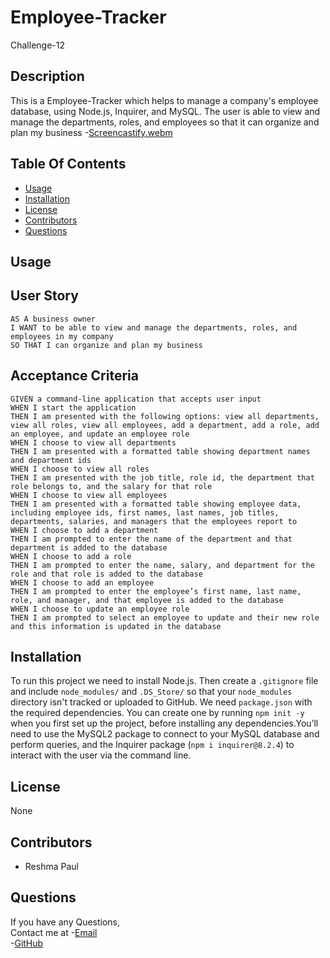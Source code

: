 # Employee-Tracker
Challenge-12


## Description

This is a Employee-Tracker which helps to manage a company's employee database, using Node.js, Inquirer, and MySQL. The user is able to view and manage the departments, roles, and employees so that it can organize and plan my business
-[Screencastify.webm](https://github.com/reshmalijo777/Employee-Tracker/assets/128992593/07079171-d68f-4be2-b739-2122b80b4130)

## Table Of Contents

  * [Usage](#usage)
  * [Installation](#installation)
  * [License](#license)
  * [Contributors](#contributors)
  * [Questions](#Questions)

## Usage

## User Story

```
AS A business owner
I WANT to be able to view and manage the departments, roles, and employees in my company
SO THAT I can organize and plan my business
```

## Acceptance Criteria

```
GIVEN a command-line application that accepts user input
WHEN I start the application
THEN I am presented with the following options: view all departments, view all roles, view all employees, add a department, add a role, add an employee, and update an employee role
WHEN I choose to view all departments
THEN I am presented with a formatted table showing department names and department ids
WHEN I choose to view all roles
THEN I am presented with the job title, role id, the department that role belongs to, and the salary for that role
WHEN I choose to view all employees
THEN I am presented with a formatted table showing employee data, including employee ids, first names, last names, job titles, departments, salaries, and managers that the employees report to
WHEN I choose to add a department
THEN I am prompted to enter the name of the department and that department is added to the database
WHEN I choose to add a role
THEN I am prompted to enter the name, salary, and department for the role and that role is added to the database
WHEN I choose to add an employee
THEN I am prompted to enter the employee’s first name, last name, role, and manager, and that employee is added to the database
WHEN I choose to update an employee role
THEN I am prompted to select an employee to update and their new role and this information is updated in the database 
```

## Installation

  To run this project we need to install Node.js. Then create a `.gitignore` file and include `node_modules/` and `.DS_Store/` so that your `node_modules` directory isn't tracked or uploaded to GitHub. We need `package.json` with the required dependencies. You can create one by running `npm init -y` when you first set up the project, before installing any dependencies.You’ll need to use the MySQL2 package to connect to your MySQL database and perform queries, and the Inquirer package (`npm i inquirer@8.2.4`) to interact with the user via the command line.

## License

  None

## Contributors
  - Reshma Paul

  ## Questions

  If you have any Questions,<br>
  Contact me at -[Email](snowley777@gmail.com)<br>
  -[GitHub](https://github.com/reshmalijo777/Employee-Tracker)

